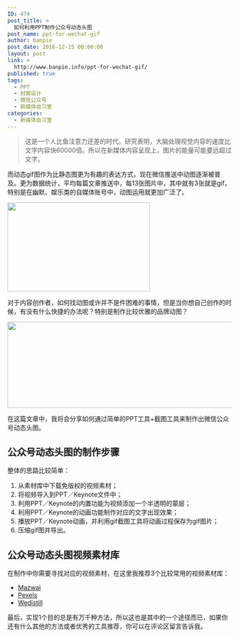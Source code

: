 ```yaml
---
ID: 474
post_title: >
  如何利用PPT制作公众号动态头图
post_name: ppt-for-wechat-gif
author: banpie
post_date: 2016-12-15 00:00:00
layout: post
link: >
  http://www.banpie.info/ppt-for-wechat-gif/
published: true
tags:
  - PPT
  - 封面设计
  - 微信公众号
  - 新媒体自习室
categories:
  - 新媒体自习室
---
```

> 这是一个人比鱼注意力还差的时代。研究表明，大脑处理视觉内容的速度比文字内容快60000倍。所以在新媒体内容呈现上，图片的能量可能要远超过文字。

而动态gif图作为比静态图更为有趣的表达方式，现在微信推送中动图逐渐被普及。更为数据统计，平均每篇文章推送中，每13张图片中，其中就有3张就是gif，特别是在幽默、娱乐类的自媒体账号中，动图运用就更加广泛了。

<img class="alignnone size-full wp-image-618" src="http://www.banpie.info/wp-content/uploads/2018/11/114008r2x132fxyym1c33y.gif" width="320" height="200" alt="" />

对于内容创作者，如何找动图或许并不是件困难的事情，但是当你想自己创作的时候，有没有什么快捷的办法呢？特别是制作比较优雅的品牌动图？

<img class="alignnone size-full wp-image-619" src="http://www.banpie.info/wp-content/uploads/2018/11/wechatgif.gif" width="700" height="193" alt="" />

在这篇文章中，我将会分享如何通过简单的PPT工具+截图工具来制作出微信公众号动态头图。

## 公众号动态头图的制作步骤

整体的思路比较简单：

1.  从素材库中下载免版权的视频素材；
2.  将视频导入到PPT／Keynote文件中；
3.  利用PPT／Keynote的内置功能为视频添加一个半透明的蒙层；
4.  利用PPT／Keynote的动画功能制作对应的文字出现效果；
5.  播放PPT／Keynote动画，并利用gif截图工具将动画过程保存为gif图片；
6.  压缩gif图并导出。

## 公众号动态头图视频素材库

在制作中你需要寻找对应的视频素材，在这里我推荐3个比较常用的视频素材库：

*   [Mazwai][1]
*   [Pexels][2]
*   [Wedistill][3]

最后，实现1个目的总是有万千种方法，所以这也是其中的一个途径而已，如果你还有什么其他的方法或者优秀的工具推荐，你可以在评论区留言告诉我。

 [1]: http://mazwai.com/#/videos
 [2]: http://videos.pexels.com/
 [3]: http://wedistill.io/